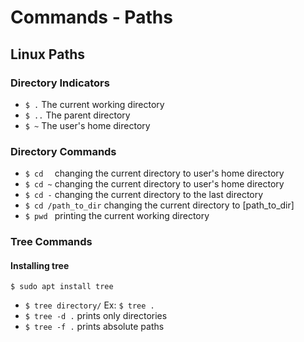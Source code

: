# Commands - Paths

## Linux Paths

### Directory Indicators

- `$ .`       The current working directory
- `$ ..`      The parent directory
- `$ ~`       The user's home directory

### Directory Commands

- `$ cd  `     changing the current directory to user's home directory
- `$ cd ~`     changing the current directory to user's home directory
- `$ cd -`     changing the current directory to the last directory
- `$ cd /path_to_dir`     changing the current directory to [path_to_dir]
- `$ pwd `     printing the current working directory

### Tree Commands
 
#### Installing tree
`$ sudo apt install tree`
 
- `$ tree directory/` Ex: `$ tree .`
- `$ tree -d .`      prints only directories
- `$ tree -f .`      prints absolute paths